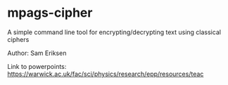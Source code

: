 # mpags-cipher
A simple command line tool for encrypting/decrypting text using classical ciphers

Author: Sam Eriksen

Link to powerpoints: https://warwick.ac.uk/fac/sci/physics/research/epp/resources/teac

###

